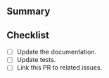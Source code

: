 ## Summary



## Checklist
<!--
Remove items that do not apply. For completed items, change [ ] to [x].
-->

- [ ] Update the documentation.
- [ ] Update tests.
- [ ] Link this PR to related issues.
